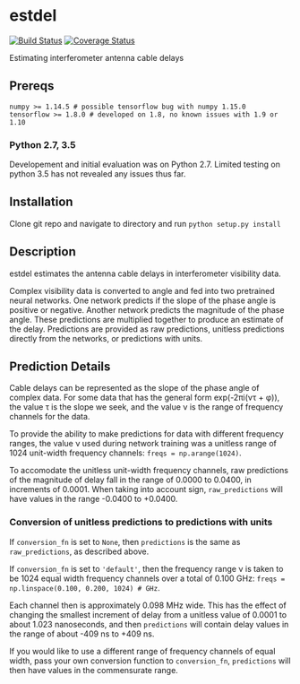 # estdel
[![Build Status](https://travis-ci.org/andrewasheridan/estimating_delays.svg?branch=test_predict)](https://travis-ci.org/andrewasheridan/estimating_delays)
[![Coverage Status](https://coveralls.io/repos/github/andrewasheridan/estimating_delays/badge.svg?branch=test_predict)](https://coveralls.io/github/andrewasheridan/estimating_delays?branch=test_predict)

Estimating interferometer antenna cable delays
## Prereqs
```
numpy >= 1.14.5 # possible tensorflow bug with numpy 1.15.0
tensorflow >= 1.8.0 # developed on 1.8, no known issues with 1.9 or 1.10
```
### Python 2.7, 3.5

Developement and initial evaluation was on Python 2.7. Limited testing on python 3.5 has not revealed any issues thus far.

## Installation

Clone git repo and navigate to directory and run `python setup.py install`

## Description

estdel estimates the antenna cable delays in interferometer visibility data. 

Complex visibility data is converted to angle and fed into two pretrained neural networks. One network predicts if the slope of the phase angle is positive or negative. Another network predicts the magnitude of the phase angle. These predictions are multiplied together to produce an estimate of the delay. Predictions are provided as raw predictions, unitless predictions directly from the networks, or predictions with units.  

## Prediction Details

Cable delays can be represented as the slope of the phase angle of complex data. For some data that has the general form exp(-2&pi;i(&nu;&tau; + &phi;)), the value &tau; is the slope we seek, and the value &nu; is the range of frequency channels for the data.

To provide the ability to make predictions for data with different frequency ranges, the value &nu; used during network training was a unitless range of 1024 unit-width frequency channels: `freqs = np.arange(1024)`. 

To accomodate the unitless unit-width frequency channels, raw predictions of the magnitude of delay fall in the range of 0.0000 to 0.0400, in increments of 0.0001. When taking into account sign, `raw_predictions` will have values in the range -0.0400 to +0.0400.

### Conversion of unitless predictions to predictions with units

If `conversion_fn` is set to `None`, then `predictions` is the same as `raw_predictions`, as described above.

If `conversion_fn` is set to `'default'`, then the frequency range &nu; is taken to be 1024 equal width frequency channels over a total of 0.100 GHz:
`freqs = np.linspace(0.100, 0.200, 1024) # GHz`. 

Each channel then is approximately 0.098 MHz wide. This has the effect of changing the smallest increment of delay from a unitless value of 0.0001 to about 1.023 nanoseconds, and then `predictions` will contain delay values in the range of about -409 ns to +409 ns.

If you would like to use a different range of frequency channels of equal width, pass your own conversion function to `conversion_fn`, `predictions` will then have values in the commensurate range.




